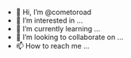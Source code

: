 - 👋 Hi, I’m @cometoroad
- 👀 I’m interested in ...
- 🌱 I’m currently learning ...
- 💞️ I’m looking to collaborate on ...
- 📫 How to reach me ...

<!---
cometoroad/cometoroad is a ✨ special ✨ repository because its `README.md` (this file) appears on your GitHub profile.
You can click the Preview link to take a look at your changes.
--->
